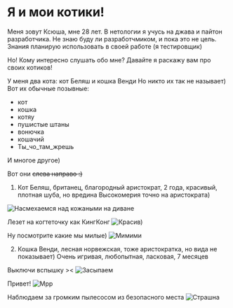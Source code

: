 # **Я и мои котики!**

Меня зовут Ксюша, мне 28 лет. В нетологии я учусь на джава и пайтон разработчика. 
Не знаю буду ли разработчмиком, и пока это не цель. Знания планирую использовать в своей работе (я тестировщик)

Но! Кому интересно слушать обо мне? Давайте я раскажу вам про своих котиков!

У меня два кота: кот Беляш и кошка Венди
Но никто их так не называет) Вот их обычные позывные: 
- кот 
- кошка
- котяу
- пушистые штаны 
- вонючка 
- кошачий
- Ты_чо_там_жрешь

И многое другое)
  
Вот они ~~слева направо :)~~
 1. Кот Беляш, британец, благородный аристократ, 2 года, красивый, плотная шуба, но вредина
Высокомерия точно на аристократа)
    
![Насмехаемся над кожаными на диване](C:\Users\ksynj\Desktop\anyName\Фото_котиков/Беляш3.jpg)

Лезет на когтеточку как КингКонг
![Красив)](C:\Users\ksynj\Desktop\anyName\Фото_котиков/Беляш2.jpg)

Ну посмотрите какие мы милые)
![Мимими](C:\Users\ksynj\Desktop\anyName\Фото_котиков/Беляш1.jpg)

2. Кошка Венди, лесная норвежская, тоже аристократка, но вида не показывает)
Очень игривая, любопытная, ласковая, 7 месяцев

Выключи вспышку ><
![Засыпаем](C:\Users\ksynj\Desktop\anyName\Фото_котиков/Венди1.jpg)

Привет!
![Мрр](C:\Users\ksynj\Desktop\anyName\Фото_котиков/Венди2.jpg)

Наблюдаем за громким пылесосом из безопасного места
![Страшна](C:\Users\ksynj\Desktop\anyName\Фото_котиков/Венди3.jpg)
